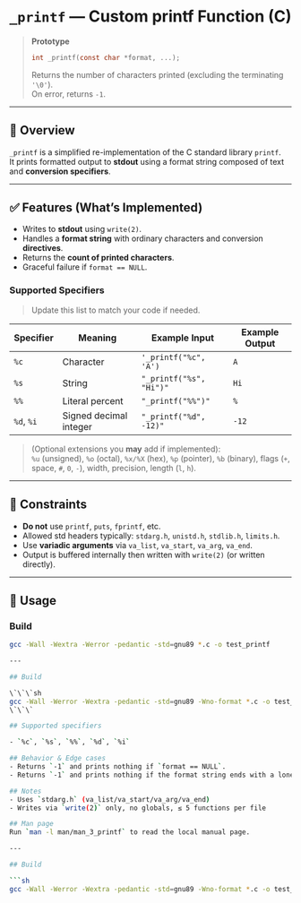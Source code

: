 # `_printf` — Custom printf Function (C)

> **Prototype**
>
> ```c
> int _printf(const char *format, ...);
> ```
>
> Returns the number of characters printed (excluding the terminating `'\0'`).  
> On error, returns `-1`.

---

## 📌 Overview
`_printf` is a simplified re-implementation of the C standard library `printf`.  
It prints formatted output to **stdout** using a format string composed of text and **conversion specifiers**.

---

## ✅ Features (What’s Implemented)
- Writes to **stdout** using `write(2)`.
- Handles a **format string** with ordinary characters and conversion **directives**.
- Returns the **count of printed characters**.
- Graceful failure if `format == NULL`.

### Supported Specifiers
> Update this list to match your code if needed.

| Specifier | Meaning                          | Example Input       | Example Output |
|-----------|----------------------------------|---------------------|----------------|
| `%c`      | Character                        | `'_printf("%c", 'A')` | `A`            |
| `%s`      | String                           | `"_printf("%s", "Hi")"` | `Hi`        |
| `%%`      | Literal percent                   | `"_printf("%%")"`     | `%`           |
| `%d`, `%i`| Signed decimal integer           | `"_printf("%d", -12)"` | `-12`       |

> (Optional extensions you **may** add if implemented):  
> `%u` (unsigned), `%o` (octal), `%x/%X` (hex), `%p` (pointer), `%b` (binary), flags (`+`, space, `#`, `0`, `-`), width, precision, length (`l`, `h`).

---

## 🧱 Constraints
- **Do not** use `printf`, `puts`, `fprintf`, etc.
- Allowed std headers typically: `stdarg.h`, `unistd.h`, `stdlib.h`, `limits.h`.
- Use **variadic arguments** via `va_list`, `va_start`, `va_arg`, `va_end`.
- Output is buffered internally then written with `write(2)` (or written directly).

---

## 🧪 Usage

### Build
```bash
gcc -Wall -Wextra -Werror -pedantic -std=gnu89 *.c -o test_printf

---

## Build

\`\`\`sh
gcc -Wall -Werror -Wextra -pedantic -std=gnu89 -Wno-format *.c -o test_printf
\`\`\`

## Supported specifiers

- `%c`, `%s`, `%%`, `%d`, `%i`

## Behavior & Edge cases
- Returns `-1` and prints nothing if `format == NULL`.
- Returns `-1` and prints nothing if the format string ends with a lone `%`.

## Notes
- Uses `stdarg.h` (va_list/va_start/va_arg/va_end)
- Writes via `write(2)` only, no globals, ≤ 5 functions per file

## Man page
Run `man -l man/man_3_printf` to read the local manual page.

---

## Build

```sh
gcc -Wall -Werror -Wextra -pedantic -std=gnu89 -Wno-format *.c -o test_printf
